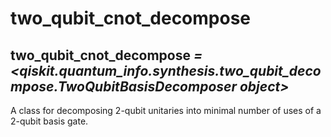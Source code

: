 # two\_qubit\_cnot\_decompose

## two\_qubit\_cnot\_decompose *= \<qiskit.quantum\_info.synthesis.two\_qubit\_decompose.TwoQubitBasisDecomposer object>*

A class for decomposing 2-qubit unitaries into minimal number of uses of a 2-qubit basis gate.

